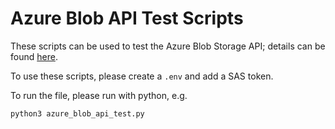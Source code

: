 # Azure Blob API Test Scripts

These scripts can be used to test the Azure Blob Storage API; details can be found [here](https://learn.microsoft.com/en-us/rest/api/storageservices/blob-service-rest-api).

To use these scripts, please create a `.env` and add a SAS token.

To run the file, please run with python, e.g.
```
python3 azure_blob_api_test.py
```